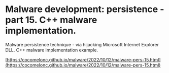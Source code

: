 # Malware development: persistence - part 15. C++ malware implementation.

Malware persistence technique - via hijacking Microsoft Internet Explorer DLL. C++ malware implementation example.    

[https://cocomelonc.github.io/malware/2022/10/12/malware-pers-15.html](https://cocomelonc.github.io/malware/2022/10/12/malware-pers-15.html)
